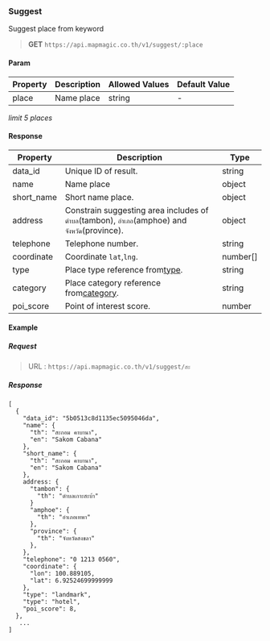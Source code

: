 ### Suggest

Suggest place from keyword 

> **GET** `https://api.mapmagic.co.th/v1/suggest/:place`

#### Param
| Property | Description | Allowed Values | Default Value |
|----------|-------------|-------------| ------- |
| place | Name place | string | - |

*limit 5 places*

#### Response
| Property | Description | Type |
|----------|-------------|------|
| data_id | Unique ID of result. | string |
| name | Name place | object |
| short_name | Short name place. | object |
| address | Constrain suggesting area includes of  `ตำบล`(tambon), `อำเภอ`(amphoe) and `จังหวัด`(province). | object |
| telephone | Telephone number. | string |
| coordinate | Coordinate `lat`,`lng`. | number[] |
| type | Place type reference from[type](./readme-type-category.md#type). | string |
| category | Place category reference from[category](./readme-type-category.md#category). | string |
| poi_score | Point of interest score. | number |

#### Example
##### Request

> URL : `https://api.mapmagic.co.th/v1/suggest/สะ`

##### Response

```
[
  {
    "data_id": "5b0513c8d1135ec5095046da",
    "name": {
      "th": "สะกอม คาบานา",
      "en": "Sakom Cabana"
    },
    "short_name": {
      "th": "สะกอม คาบานา",
      "en": "Sakom Cabana"
    },
    address: {
      "tambon": {
        "th": "ตำบลเกาะสะบ้า"
      }
      "amphoe": {
        "th": "อำเภอเทพา"
      },
      "province": {
        "th": "จังหวัดสงขลา"
      },
    },
    "telephone": "0 1213 0560",
    "coordinate": {
      "lon": 100.889105,
      "lat": 6.92524699999999
    },
    "type": "landmark",
    "type": "hotel",
    "poi_score": 8,
  },
   ...
]
```